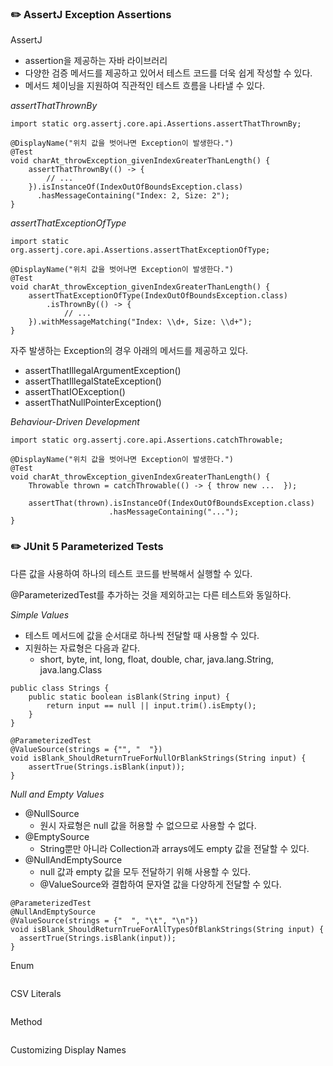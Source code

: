 ### ✏️ AssertJ Exception Assertions

AssertJ
- assertion을 제공하는 자바 라이브러리
- 다양한 검증 메서드를 제공하고 있어서 테스트 코드를 더욱 쉽게 작성할 수 있다.
- 메서드 체이닝을 지원하여 직관적인 테스트 흐름을 나타낼 수 있다.

*assertThatThrownBy*
```
import static org.assertj.core.api.Assertions.assertThatThrownBy;

@DisplayName("위치 값을 벗어나면 Exception이 발생한다.")
@Test
void charAt_throwException_givenIndexGreaterThanLength() {
    assertThatThrownBy(() -> {
        // ...
    }).isInstanceOf(IndexOutOfBoundsException.class)
      .hasMessageContaining("Index: 2, Size: 2");
}
```

*assertThatExceptionOfType*
```
import static org.assertj.core.api.Assertions.assertThatExceptionOfType;

@DisplayName("위치 값을 벗어나면 Exception이 발생한다.")
@Test
void charAt_throwException_givenIndexGreaterThanLength() {
    assertThatExceptionOfType(IndexOutOfBoundsException.class)
        .isThrownBy(() -> {
            // ...
    }).withMessageMatching("Index: \\d+, Size: \\d+");
}
```

자주 발생하는 Exception의 경우 아래의 메서드를 제공하고 있다.
- assertThatIllegalArgumentException()
- assertThatIllegalStateException()
- assertThatIOException()
- assertThatNullPointerException()

*Behaviour-Driven Development*
```
import static org.assertj.core.api.Assertions.catchThrowable;

@DisplayName("위치 값을 벗어나면 Exception이 발생한다.")
@Test
void charAt_throwException_givenIndexGreaterThanLength() {
    Throwable thrown = catchThrowable(() -> { throw new ...  });
    
    assertThat(thrown).isInstanceOf(IndexOutOfBoundsException.class)
                      .hasMessageContaining("...");
}
```

### ✏️ JUnit 5 Parameterized Tests

다른 값을 사용하여 하나의 테스트 코드를 반복해서 실행할 수 있다.

@ParameterizedTest를 추가하는 것을 제외하고는 다른 테스트와 동일하다.

*Simple Values*
- 테스트 메서드에 값을 순서대로 하나씩 전달할 때 사용할 수 있다.
- 지원하는 자료형은 다음과 같다.
  - short, byte, int, long, float, double, char, java.lang.String, java.lang.Class
```
public class Strings {
    public static boolean isBlank(String input) {
        return input == null || input.trim().isEmpty();
    }
}
```
```
@ParameterizedTest
@ValueSource(strings = {"", "  "})
void isBlank_ShouldReturnTrueForNullOrBlankStrings(String input) {
    assertTrue(Strings.isBlank(input));
}
```

*Null and Empty Values*
- @NullSource
  - 원시 자료형은 null 값을 허용할 수 없으므로 사용할 수 없다.
- @EmptySource
  - String뿐만 아니라 Collection과 arrays에도 empty 값을 전달할 수 있다.
- @NullAndEmptySource
  - null 값과 empty 값을 모두 전달하기 위해 사용할 수 있다.
  - @ValueSource와 결합하여 문자열 값을 다양하게 전달할 수 있다.
```
@ParameterizedTest
@NullAndEmptySource
@ValueSource(strings = {"  ", "\t", "\n"})
void isBlank_ShouldReturnTrueForAllTypesOfBlankStrings(String input) {
  assertTrue(Strings.isBlank(input));
}
```

Enum
```

```

CSV Literals
```

```

Method
```

```

Customizing Display Names
```

```
